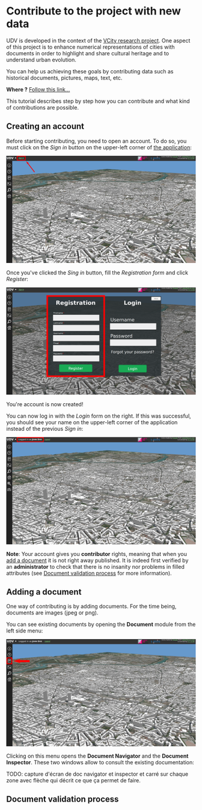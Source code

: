 # Contribute to the project with new data

UDV is developed in the context of the [VCity research project](https://projet.liris.cnrs.fr/vcity/wiki/doku.php). 
One aspect of this project is to enhance numerical representations of cities
 with documents in order to highlight and share cultural heritage and
 to understand urban evolution.
 
You can help us achieving these goals by contributing data such as historical
 documents, pictures, maps, text, etc.
 
 **Where ?** [Follow this link...](http://rict.liris.cnrs.fr/UDVDemo/UDV/UDV-Core/examples/DemoStable/Demo.html)
 
This tutorial describes step by step how you can contribute and what kind of
 contributions are possible.

## Creating an account

Before starting contributing, you need to open an account. To do so, you must
click on the *Sign in* button on the upper-left corner of 
[the application](http://rict.liris.cnrs.fr/UDVDemo/UDV/UDV-Core/examples/DemoStable/Demo.html):

![](../pictures/UserDoc/UDVHome.png)

Once you've clicked the *Sing in* button, fill the *Registration form* and
click *Register*:

![](../pictures/UserDoc/registration.png)

You're account is now created! 

You can now log in with the *Login* form on the right. If this was successful, 
you should see your name on the upper-left corner of the application instead
of the previous *Sign in*:

![](../pictures/UserDoc/loggedIn.png)


**Note**: Your account gives you **contributor** rights, meaning that
when you [add a document](#adding-a-document) it is not right away published. 
It is indeed first verified by an **administrator** to check that there is no
insanity nor problems in filled attributes (see [Document validation 
process](#document-validation-process) for more information).
  
## Adding a document

One way of contributing is by adding documents. For the time being, documents
are images (jpeg or png). 

You can see existing documents by opening the **Document** module from the
left side menu:

![](../pictures/UserDoc/documentsMenu.png)

Clicking on this menu opens the **Document Navigator** and the **Document
Inspector**. These two windows allow to consult the existing documentation:

TODO: capture d'écran de doc navigator et inspector et carré sur chaque zone
 avec flèche qui décrit ce que ça permet de faire.

## Document validation process 

